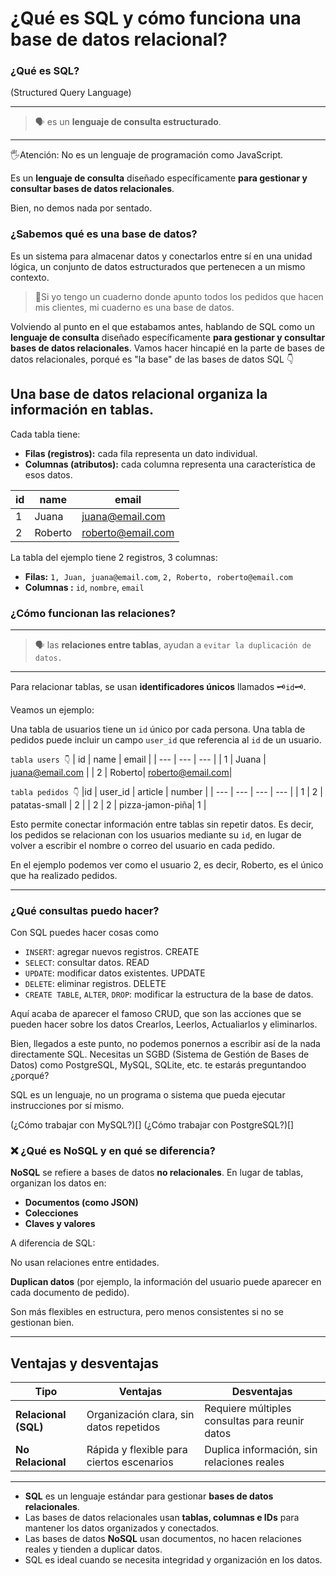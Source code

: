 # **¿Qué es SQL y cómo funciona una base de datos relacional?**

### ¿Qué es SQL? 
(Structured Query Language)

---
 > 🗣 es un **lenguaje de consulta estructurado**. 
---


🖐Atención: No es un lenguaje de programación como JavaScript.


Es un **lenguaje de consulta**  diseñado específicamente **para gestionar y consultar bases de datos relacionales**. 

Bien, no demos nada por sentado.
### ¿Sabemos qué es una base de datos?

Es un sistema para almacenar datos y conectarlos entre sí en una unidad lógica,  un conjunto de datos estructurados que pertenecen a un mismo contexto.

> 📖Si yo tengo un cuaderno donde apunto todos los pedidos que hacen mis clientes, mi cuaderno es una base de datos.

Volviendo al punto en el que estabamos antes, hablando de SQL como un **lenguaje de consulta**  diseñado específicamente **para gestionar y consultar bases de datos relacionales**. 
Vamos hacer hincapié en la parte de bases de datos relacionales, porqué es "la base" de las bases de datos SQL 👇

Una **base de datos relacional** organiza la información en **tablas**.
----
Cada tabla tiene:

- **Filas (registros):** cada fila representa un dato individual.
- **Columnas (atributos):** cada columna representa una característica de esos datos.

| id | name | email |
| --- | --- | --- |
| 1 | Juana | juana@email.com |
| 2 |  Roberto| roberto@email.com|

 La tabla del ejemplo tiene 2 registros, 3 columnas:
 
- **Filas:**  `1, Juan, juana@email.com`, `2, Roberto, roberto@email.com`
- **Columnas :** `id`, `nombre`, `email`

### ¿Cómo funcionan las relaciones?

---
>🗣 las **relaciones entre tablas**, ayudan a `evitar la duplicación de datos.`
---

Para relacionar tablas, se usan **identificadores únicos** llamados 🗝`id`🗝.

Veamos un ejemplo:

Una tabla de usuarios tiene un `id` único por cada persona.
Una tabla de pedidos puede incluir un campo `user_id` que referencia al `id` de un usuario.

` tabla users 👇 `
| id | name | email |
| --- | --- | --- |
| 1 | Juana | juana@email.com |
| 2 |  Roberto| roberto@email.com|

` tabla pedidos 👇 `
|id | user_id | article | number |
| --- | --- | --- | --- |
| 1 | 2 | patatas-small | 2 |
| 2 | 2 | pizza-jamon-piña| 1 |

Esto permite conectar información entre tablas sin repetir datos. Es decir, los pedidos se relacionan con los usuarios mediante su `id`, en lugar de volver a escribir el nombre o correo del usuario en cada pedido.

En el ejemplo podemos ver como el usuario 2, es decir, Roberto, es el único que ha realizado pedidos.

---

### ¿Qué consultas puedo hacer?

Con SQL puedes hacer cosas como

- `INSERT`: agregar nuevos registros. CREATE
- `SELECT`: consultar datos. READ
- `UPDATE`: modificar datos existentes. UPDATE
- `DELETE`: eliminar registros. DELETE
- `CREATE TABLE`, `ALTER`, `DROP`: modificar la estructura de la base de datos.

Aquí acaba de aparecer el famoso CRUD, que son las acciones que se pueden hacer sobre los datos
Crearlos, Leerlos, Actualiarlos y eliminarlos.

Bien, llegados a este punto, no podemos ponernos a escribir así de la nada directamente SQL.
Necesitas un SGBD (Sistema de Gestión de Bases de Datos) como PostgreSQL, MySQL, SQLite, etc.
te estarás preguntandoo ¿porqué?

SQL es un lenguaje, no un programa o sistema que pueda ejecutar instrucciones por sí mismo.

(¿Cómo trabajar con MySQL?)[]
(¿Cómo trabajar con PostgreSQL?)[]


### ❌ ¿Qué es NoSQL y en qué se diferencia?

**NoSQL** se refiere a bases de datos **no relacionales**. En lugar de tablas, organizan los datos en:

- **Documentos (como JSON)**
- **Colecciones**
- **Claves y valores**

A diferencia de SQL:

No usan relaciones entre entidades.

**Duplican datos** (por ejemplo, la información del usuario puede aparecer en cada documento de pedido).

Son más flexibles en estructura, pero menos consistentes si no se gestionan bien.

---

## Ventajas y desventajas

| Tipo | Ventajas | Desventajas |
| --- | --- | --- |
| **Relacional (SQL)** | Organización clara, sin datos repetidos | Requiere múltiples consultas para reunir datos |
| **No Relacional** | Rápida y flexible para ciertos escenarios | Duplica información, sin relaciones reales |

---



- **SQL** es un lenguaje estándar para gestionar **bases de datos relacionales**.
- Las bases de datos relacionales usan **tablas, columnas e IDs** para mantener los datos organizados y conectados.
- Las bases de datos **NoSQL** usan documentos, no hacen relaciones reales y tienden a duplicar datos.
- SQL es ideal cuando se necesita integridad y organización en los datos.
